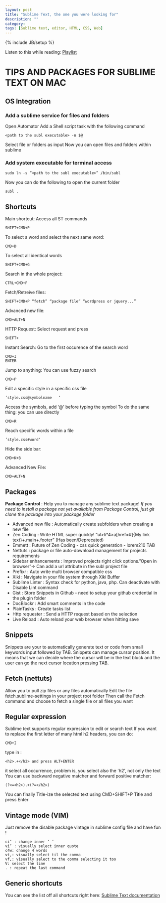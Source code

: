 ```yaml
---
layout: post
title: "Sublime Text, the one you were looking for"
description: ""
category: 
tags: [Sublime text, editor, HTML, CSS, Web]
---
```

{% include JB/setup %}


Listen to this while reading: [Playlist](http://grooveshark.com/#!/mime29/collection/favorites)

# TIPS AND PACKAGES FOR SUBLIME TEXT ON MAC

## OS Integration

### Add a sublime service for files and folders

Open Automator
Add a Shell script task with the following command

    <path to the subl executable> -n $@

Select file or folders as input
Now you can open files and folders within sublime

### Add system executable for terminal access

    sudo ln -s “<path to the subl executable>” /bin/subl

Now you can do the following to open the current folder

    subl .


## Shortcuts

Main shortcut: Access all ST commands

    SHIFT+CMD+P

To select a word and select the next same word: 

    CMD+D

To select all identical words

    SHIFT+CMD+G

Search in the whole project: 

    CTRL+CMD+F

Fetch/Retreive files: 

    SHIFT+CMD+P “fetch” “package file” “wordpress or jquery...”

Advanced new file: 

    CMD+ALT+N

HTTP Request: Select request and press

    SHIFT+

Instant Search: Go to the first occurence of the search word

    CMD+I
    ENTER

Jump to anything: You can use fuzzy search

    CMD+P

Edit a specific style in a specific css file

    ‘style.css@symbolname   ‘

Access the symbols, add ‘@’ before typing the symbol
To do the same thing: you can use directly

    CMD+R

Reach specific words within a file

    ‘style.css#word‘

Hide the side bar:

    CMD+K+B

Advanced New File:

    CMD+ALT+N


## Packages

**Package Control** :  Help you to manage any sublime text package!
_If you need to install a package not yet available from Package Control, just git clone the package into your package folder_

* Advanced new file : Automatically create subfolders when creating a new file
* Zen Coding :  Write HTML super quickly! “ul>li*4>a[href=#]{My link text}+.main+.footer” (Has been/Deprecated)
* Emmett : Future of Zen Coding - css quick generation - lorem210 TAB
* Nettuts : package or file auto-download management for projects requirements
* Sidebar enhancements : Improved projects right click options.”Open in browser”-> Can add a url attribute in the subl project file
* Prefixr :  Auto write multi browser compatible css
* Xiki : Navigate in your file system through Xiki Buffer
* Sublime Linter : Syntax check for python, java, php. Can deactivate with Disable Lint command
* Gist : Store Snippets in Github - need to setup your github credential in the plugin folder
* DocBlockr : Add smart comments in the code
* PlainTasks : Create tasks list
* Http requester : Send a HTTP request based on the selection
* Live Reload : Auto reload your web browser when hitting save


## Snippets

Snippets are your to automatically generate text or code from small keywords input followed by TAB.
Snippets can manage cursor position. It means that we can decide where the cursor will be in the text block and the user can go the next cursor location pressing TAB.


## Fetch (nettuts)

Allow you to pull zip files or any files automatically 
Edit the file fetch.sublime-settings in your project root folder
Then call the Fetch command and choose to fetch a single file or all files you want


## Regular expression

Sublime text supports regular expression to edit or search text
If you want to replace the first letter of many html h2 headers, you can do:

    CMD+I

type in : 

    <h2>.+</h2> and press ALT+ENTER

it select all occurrence, problem is, you select also the 'h2', not only the text
You can use backward negative matcher and forward positive matcher:

    (?<=<h2>).+(?=</h2>)

You can finally Title-ize the selected text using CMD+SHIFT+P Title and press Enter


## Vintage mode (VIM)

Just remove the disable package vintage in sublime config file and have fun !

    ci’ : change inner ‘ ’
    vi’ : visually select inner quote
    c4w: change 4 words
    vt,: visually select til the comma
    vf,: visually select to the comma selecting it too
    V: select the line
    . : repeat the last command


## Generic shortcuts

You can see the list off all shortcuts right here:
[Sublime Text documentation](http://docs.sublimetext.info/en/latest/reference/keyboard_shortcuts_win.html)



